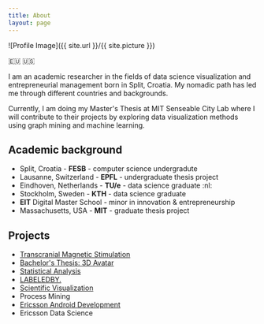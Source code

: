 ```yaml
---
title: About
layout: page
---
```

![Profile Image]({{ site.url }}/{{ site.picture }})

:eu: :us:

<p>I am an academic researcher in the fields of data science visualization and entrepreneurial management born in Split, Croatia. My nomadic path has led me through different countries and backgrounds. </p>

<p>Currently, I am doing my Master's Thesis at MIT Senseable City Lab where I will contribute to their projects by exploring data visualization methods using graph mining and machine learning.</p>

<h2>Academic background</h2>


<ul class="skill-list">
	<li>Split, Croatia - <b>FESB</b> - computer science undergradute</li>
	<li>Lausanne, Switzerland - <b>EPFL</b> - undergraduate thesis project</li>
	<li>Eindhoven, Netherlands - <b>TU/e</b> - data science graduate :nl:</li>
	<li>Stockholm, Sweden - <b>KTH</b> - data science graduate</li>
	<li><b>EIT</b> Digital Master School - minor in innovation & entrepreneurship</li>
	<li>Massachusetts, USA - <b>MIT</b> - graduate thesis project</li>
</ul>

<h2>Projects</h2>

<ul>
	<li><a href="http://www.lahen.org/">Transcranial Magnetic Stimulation</a></li>
	<li><a href="https://iig.epfl.ch/page-56808-en-html/">Bachelor's Thesis: 3D Avatar</a></li>
	<li><a href="https://je.epfl.ch/">Statistical Analysis</a></li>
	<li><a href="https://www.tuecontest.nl/">LABELEDBY.</a></li>
	<li><a href="https://indico.cern.ch/event/377001/registrations/participants">Scientific Visualization</a></li>
	<li>Process Mining</li>
	<li><a href="http://marjan.fesb.hr/SoftCOM/2016/files/apk/final_program_2016.pdf">Ericsson Android Development</a></li>
	<li>Ericsson Data Science</li>
</ul>

